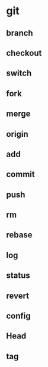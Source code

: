 # git

## branch

## checkout

## switch

## fork

## merge

## origin

## add

## commit

## push

## rm

## rebase

## log

## status

## revert

## config

## Head

## tag

